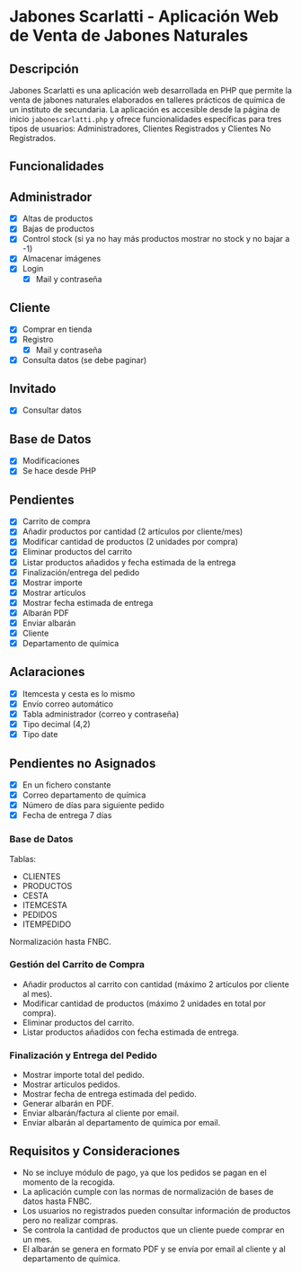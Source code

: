 # Jabones Scarlatti - Aplicación Web de Venta de Jabones Naturales

## Descripción

Jabones Scarlatti es una aplicación web desarrollada en PHP que permite la venta de jabones naturales elaborados en talleres prácticos de química de un instituto de secundaria. La aplicación es accesible desde la página de inicio `jabonescarlatti.php` y ofrece funcionalidades específicas para tres tipos de usuarios: Administradores, Clientes Registrados y Clientes No Registrados.

## Funcionalidades

## Administrador
- [x] Altas de productos
- [x] Bajas de productos
- [x] Control stock (si ya no hay más productos mostrar no stock y no bajar a -1)
- [x] Almacenar imágenes
- [x] Login
  - [x] Mail y contraseña

## Cliente
- [x] Comprar en tienda
- [x] Registro
  - [x] Mail y contraseña
- [x] Consulta datos (se debe paginar)

## Invitado
- [x] Consultar datos

## Base de Datos
- [x] Modificaciones
- [x] Se hace desde PHP

## Pendientes
- [x] Carrito de compra
- [x] Añadir productos por cantidad (2 artículos por cliente/mes)
- [x] Modificar cantidad de productos (2 unidades por compra)
- [x] Eliminar productos del carrito
- [x] Listar productos añadidos y fecha estimada de la entrega
- [x] Finalización/entrega del pedido
- [x] Mostrar importe
- [x] Mostrar artículos
- [x] Mostrar fecha estimada de entrega
- [x] Albarán PDF
- [x] Enviar albarán
- [x] Cliente
- [x] Departamento de química

## Aclaraciones
- [x] Itemcesta y cesta es lo mismo
- [x] Envío correo automático
- [x] Tabla administrador (correo y contraseña)
- [x] Tipo decimal (4,2)
- [x] Tipo date

## Pendientes no Asignados
- [x] En un fichero constante
- [x] Correo departamento de química
- [x] Número de días para siguiente pedido
- [x] Fecha de entrega 7 días

### Base de Datos

Tablas:
- CLIENTES
- PRODUCTOS
- CESTA
- ITEMCESTA
- PEDIDOS
- ITEMPEDIDO

Normalización hasta FNBC.

### Gestión del Carrito de Compra

- Añadir productos al carrito con cantidad (máximo 2 artículos por cliente al mes).
- Modificar cantidad de productos (máximo 2 unidades en total por compra).
- Eliminar productos del carrito.
- Listar productos añadidos con fecha estimada de entrega.

### Finalización y Entrega del Pedido

- Mostrar importe total del pedido.
- Mostrar artículos pedidos.
- Mostrar fecha de entrega estimada del pedido.
- Generar albarán en PDF.
- Enviar albarán/factura al cliente por email.
- Enviar albarán al departamento de química por email.

## Requisitos y Consideraciones

- No se incluye módulo de pago, ya que los pedidos se pagan en el momento de la recogida.
- La aplicación cumple con las normas de normalización de bases de datos hasta FNBC.
- Los usuarios no registrados pueden consultar información de productos pero no realizar compras.
- Se controla la cantidad de productos que un cliente puede comprar en un mes.
- El albarán se genera en formato PDF y se envía por email al cliente y al departamento de química.